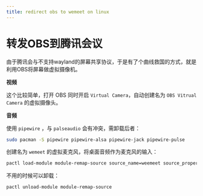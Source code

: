 ```yaml
---
title: redirect obs to wemeet on linux 
---
```




# 转发OBS到腾讯会议



由于腾讯会与不支持wayland的屏幕共享协议，于是有了个曲线救国的方式，就是利用OBS将屏幕做虚拟摄像机。

**视频**

这个比较简单，打开 OBS 同时开启 `Virtual Camera`，自动创建名为 `OBS Vitrual Camera` 的虚拟摄像头。

**音频**

使用 `pipewire` ，与 `palseaudio` 会有冲突，需卸载后者：

```sh
sudo pacman -S pipewire pipewire-alsa pipewire-jack pipewire-pulse
```

创建名为 `wemeet` 的虚拟麦克风，将桌面音频作为麦克风的输入：

```sh
pactl load-module module-remap-source source_name=weemeet source_properties=device.description=wemeet master=$(pactl get-default-sink).monitor
```

不用的时候可以卸载：

```
pactl unload-module module-remap-source
```



